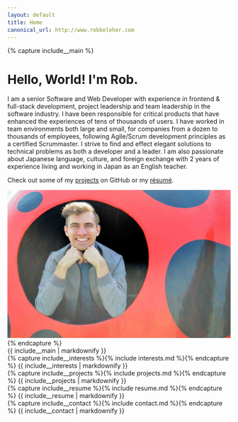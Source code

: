 ```yaml
---
layout: default
title: Home
canonical_url: http://www.robkeleher.com
---
```


{% capture include__main %}
# Hello, World! I'm Rob.

I am a senior Software and Web Developer with experience in frontend & full-stack development, project leadership and team leadership in the software industry. I have been responsible for critical products that have enhanced the experiences of tens of thousands of users. I have worked in team environments both large and small, for companies from a dozen to thousands of employees, following Agile/Scrum development principles as a certified Scrummaster. I strive to find and effect elegant solutions to technical problems as both a developer and a leader. I am also passionate about Japanese language, culture, and foreign exchange with 2 years of experience living and working in Japan as an English teacher.

Check out some of my [projects](#projects) on GitHub or my [résumé](#resume).

<div>
    <section>
        <img class="img-responsive" src="assets/images/cover.jpg"/>
    </section>
</div>
{% endcapture %}

<section id="main_content">
    <section id="main" class="outer">
        <div class="inner">
        {{ include__main | markdownify }}
        </div>
    </section>
    <section id="interests" class="outer">
        <div class="inner">
        {% capture include__interests %}{% include interests.md %}{% endcapture %}
        {{ include__interests | markdownify }}
        </div>
    </section>
    <section id="projects" class="outer">
        <div class="inner">
        {% capture include__projects %}{% include projects.md %}{% endcapture %}
        {{ include__projects | markdownify }}
        </div>
    </section>
    <section id="resume" class="outer">
        <div class="inner">
        {% capture include__resume %}{% include resume.md %}{% endcapture %}
        {{ include__resume | markdownify }}
        </div>
    </section>
    <section id="contact" class="outer">
        <div class="inner">
        {% capture include__contact %}{% include contact.md %}{% endcapture %}
        {{ include__contact | markdownify }}
        </div>
    </section>
</section>